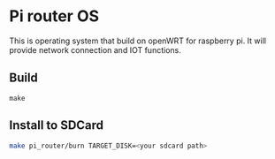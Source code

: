 # Pi router OS

This is operating system that build on openWRT for raspberry pi. It will provide network connection and IOT functions.

## Build
```bash=
make
```

## Install to SDCard
```bash
make pi_router/burn TARGET_DISK=<your sdcard path>
```